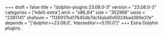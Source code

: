 +++
draft = false
title = "dolphin-plugins 23.08.0-3"
version = "23.08.0-3"
categories = ['kde5-extra']
arch = "x86_64"
size = "352968"
usize = "2381741"
sha1sum = "1126917bd17645db7dc14abd0d5024bad380e37e"
depends = "['dolphin>=23.08.0', 'ktexteditor>=5.110.0']"
+++
Extra Dolphin plugins.